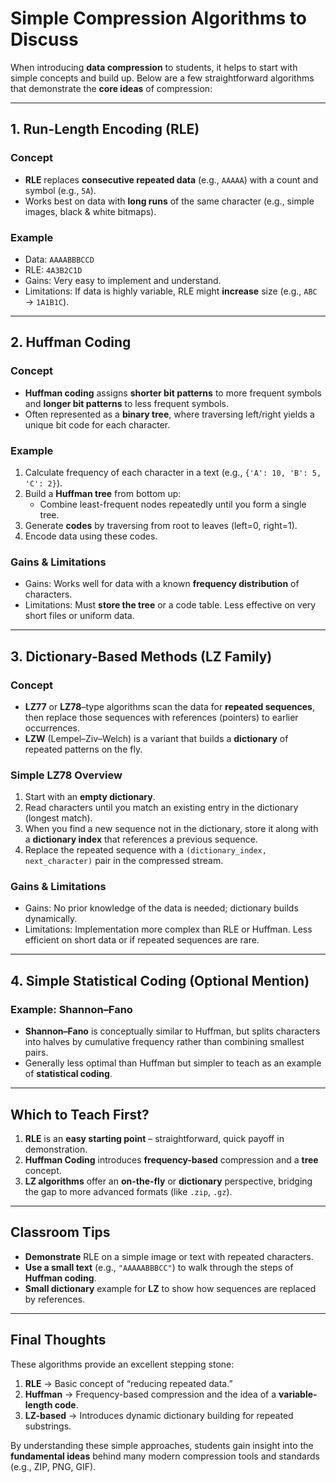 # Simple Compression Algorithms to Discuss

When introducing **data compression** to students, it helps to start with simple concepts and build up. Below are a few straightforward algorithms that demonstrate the **core ideas** of compression:

---

## 1. Run-Length Encoding (RLE)

### Concept

- **RLE** replaces **consecutive repeated data** (e.g., `AAAAA`) with a count and symbol (e.g., `5A`).
- Works best on data with **long runs** of the same character (e.g., simple images, black & white bitmaps).

### Example

- Data: `AAAABBBCCD`
- RLE: `4A3B2C1D`
- Gains: Very easy to implement and understand.
- Limitations: If data is highly variable, RLE might **increase** size (e.g., `ABC` → `1A1B1C`).

---

## 2. Huffman Coding

### Concept

- **Huffman coding** assigns **shorter bit patterns** to more frequent symbols and **longer bit patterns** to less frequent symbols.
- Often represented as a **binary tree**, where traversing left/right yields a unique bit code for each character.

### Example

1. Calculate frequency of each character in a text (e.g., `{'A': 10, 'B': 5, 'C': 2}`).
2. Build a **Huffman tree** from bottom up:
   - Combine least-frequent nodes repeatedly until you form a single tree.
3. Generate **codes** by traversing from root to leaves (left=0, right=1).
4. Encode data using these codes.

### Gains & Limitations

- Gains: Works well for data with a known **frequency distribution** of characters.
- Limitations: Must **store the tree** or a code table. Less effective on very short files or uniform data.

---

## 3. Dictionary-Based Methods (LZ Family)

### Concept

- **LZ77** or **LZ78**–type algorithms scan the data for **repeated sequences**, then replace those sequences with references (pointers) to earlier occurrences.
- **LZW** (Lempel–Ziv–Welch) is a variant that builds a **dictionary** of repeated patterns on the fly.

### Simple LZ78 Overview

1. Start with an **empty dictionary**.
2. Read characters until you match an existing entry in the dictionary (longest match).
3. When you find a new sequence not in the dictionary, store it along with a **dictionary index** that references a previous sequence.
4. Replace the repeated sequence with a `(dictionary_index, next_character)` pair in the compressed stream.

### Gains & Limitations

- Gains: No prior knowledge of the data is needed; dictionary builds dynamically.
- Limitations: Implementation more complex than RLE or Huffman. Less efficient on short data or if repeated sequences are rare.

---

## 4. Simple Statistical Coding (Optional Mention)

### Example: Shannon–Fano

- **Shannon–Fano** is conceptually similar to Huffman, but splits characters into halves by cumulative frequency rather than combining smallest pairs.
- Generally less optimal than Huffman but simpler to teach as an example of **statistical coding**.

---

## Which to Teach First?

1. **RLE** is an **easy starting point** – straightforward, quick payoff in demonstration.
2. **Huffman Coding** introduces **frequency-based** compression and a **tree** concept.
3. **LZ algorithms** offer an **on-the-fly** or **dictionary** perspective, bridging the gap to more advanced formats (like `.zip`, `.gz`).

---

## Classroom Tips

- **Demonstrate** RLE on a simple image or text with repeated characters.
- **Use a small text** (e.g., `"AAAAABBBCC"`) to walk through the steps of **Huffman coding**.
- **Small dictionary** example for **LZ** to show how sequences are replaced by references.

---

## Final Thoughts

These algorithms provide an excellent stepping stone:

1. **RLE** → Basic concept of “reducing repeated data.”
2. **Huffman** → Frequency-based compression and the idea of a **variable-length code**.
3. **LZ-based** → Introduces dynamic dictionary building for repeated substrings.

By understanding these simple approaches, students gain insight into the **fundamental ideas** behind many modern compression tools and standards (e.g., ZIP, PNG, GIF).
